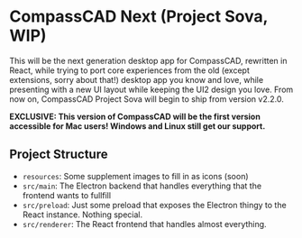 # CompassCAD Next (Project Sova, WIP)

This will be the next generation desktop app for CompassCAD, rewritten in React, while trying to port core experiences from the old (except extensions, sorry about that!) desktop app you know and love, while presenting with a new UI layout while keeping the UI2 design you love. From now on, CompassCAD Project Sova will begin to ship from version v2.2.0.

**EXCLUSIVE: This version of CompassCAD will be the first version accessible for Mac users! Windows and Linux still get our support.**

## Project Structure
- `resources`: Some supplement images to fill in as icons (soon)
- `src/main`: The Electron backend that handles everything that the frontend wants to fullfill
- `src/preload`: Just some preload that exposes the Electron thingy to the React instance. Nothing special.
- `src/renderer`: The React frontend that handles almost everything.